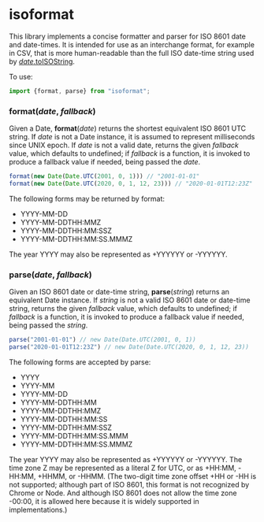# isoformat

This library implements a concise formatter and parser for ISO 8601 date and date-times. It is intended for use as an interchange format, for example in CSV, that is more human-readable than the full ISO date-time string used by [*date*.toISOString](https://developer.mozilla.org/en-US/docs/Web/JavaScript/Reference/Global_Objects/Date/toISOString).

To use:

```js
import {format, parse} from "isoformat";
```

### format(*date*, *fallback*)

Given a Date, **format**(*date*) returns the shortest equivalent ISO 8601 UTC string. If *date* is not a Date instance, it is assumed to represent milliseconds since UNIX epoch. If *date* is not a valid date, returns the given *fallback* value, which defaults to undefined; if *fallback* is a function, it is invoked to produce a fallback value if needed, being passed the *date*.

```js
format(new Date(Date.UTC(2001, 0, 1))) // "2001-01-01"
format(new Date(Date.UTC(2020, 0, 1, 12, 23))) // "2020-01-01T12:23Z"
```

The following forms may be returned by format:

* YYYY-MM-DD
* YYYY-MM-DDTHH:MMZ
* YYYY-MM-DDTHH:MM:SSZ
* YYYY-MM-DDTHH:MM:SS.MMMZ

The year YYYY may also be represented as +YYYYYY or -YYYYYY.

### parse(*date*, *fallback*)

Given an ISO 8601 date or date-time string, **parse**(*string*) returns an equivalent Date instance. If *string* is not a valid ISO 8601 date or date-time string, returns the given *fallback* value, which defaults to undefined; if *fallback* is a function, it is invoked to produce a fallback value if needed, being passed the *string*.

```js
parse("2001-01-01") // new Date(Date.UTC(2001, 0, 1))
parse("2020-01-01T12:23Z") // new Date(Date.UTC(2020, 0, 1, 12, 23))
```

The following forms are accepted by parse:

* YYYY
* YYYY-MM
* YYYY-MM-DD
* YYYY-MM-DDTHH:MM
* YYYY-MM-DDTHH:MMZ
* YYYY-MM-DDTHH:MM:SS
* YYYY-MM-DDTHH:MM:SSZ
* YYYY-MM-DDTHH:MM:SS.MMM
* YYYY-MM-DDTHH:MM:SS.MMMZ

The year YYYY may also be represented as +YYYYYY or -YYYYYY. The time zone Z may be represented as a literal Z for UTC, or as +HH:MM, -HH:MM, +HHMM, or -HHMM. (The two-digit time zone offset +HH or -HH is not supported; although part of ISO 8601, this format is not recognized by Chrome or Node. And although ISO 8601 does not allow the time zone -00:00, it is allowed here because it is widely supported in implementations.)
